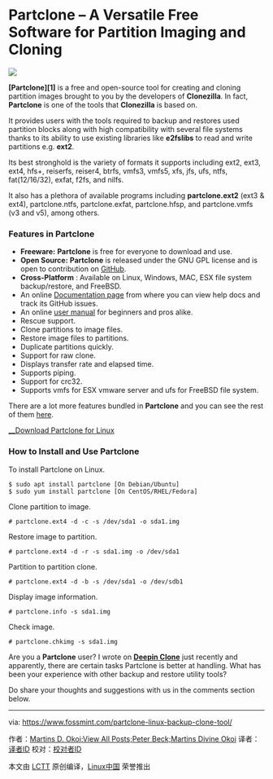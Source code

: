 Partclone – A Versatile Free Software for Partition Imaging and Cloning
======

![](https://www.fossmint.com/wp-content/uploads/2018/01/Partclone-Backup-Tool-For-Linux.png)

**[Partclone][1]** is a free and open-source tool for creating and cloning partition images brought to you by the developers of **Clonezilla**. In fact, **Partclone** is one of the tools that **Clonezilla** is based on.

It provides users with the tools required to backup and restores used partition blocks along with high compatibility with several file systems thanks to its ability to use existing libraries like **e2fslibs** to read and write partitions e.g. **ext2**.

Its best stronghold is the variety of formats it supports including ext2, ext3, ext4, hfs+, reiserfs, reiser4, btrfs, vmfs3, vmfs5, xfs, jfs, ufs, ntfs, fat(12/16/32), exfat, f2fs, and nilfs.

It also has a plethora of available programs including **partclone.ext2** (ext3  & ext4), partclone.ntfs, partclone.exfat, partclone.hfsp, and partclone.vmfs (v3 and v5), among others.

### Features in Partclone

  * **Freeware:** **Partclone** is free for everyone to download and use.
  * **Open Source:** **Partclone** is released under the GNU GPL license and is open to contribution on [GitHub][2].
  * **Cross-Platform** : Available on Linux, Windows, MAC, ESX file system backup/restore, and FreeBSD.
  * An online [Documentation page][3] from where you can view help docs and track its GitHub issues.
  * An online [user manual][4] for beginners and pros alike.
  * Rescue support.
  * Clone partitions to image files.
  * Restore image files to partitions.
  * Duplicate partitions quickly.
  * Support for raw clone.
  * Displays transfer rate and elapsed time.
  * Supports piping.
  * Support for crc32.
  * Supports vmfs for ESX vmware server and ufs for FreeBSD file system.



There are a lot more features bundled in **Partclone** and you can see the rest of them [here][5].

[__Download Partclone for Linux][6]

### How to Install and Use Partclone

To install Partclone on Linux.
```
$ sudo apt install partclone [On Debian/Ubuntu]
$ sudo yum install partclone [On CentOS/RHEL/Fedora]

```

Clone partition to image.
```
# partclone.ext4 -d -c -s /dev/sda1 -o sda1.img

```

Restore image to partition.
```
# partclone.ext4 -d -r -s sda1.img -o /dev/sda1

```

Partition to partition clone.
```
# partclone.ext4 -d -b -s /dev/sda1 -o /dev/sdb1

```

Display image information.
```
# partclone.info -s sda1.img

```

Check image.
```
# partclone.chkimg -s sda1.img

```

Are you a **Partclone** user? I wrote on [**Deepin Clone**][7] just recently and apparently, there are certain tasks Partclone is better at handling. What has been your experience with other backup and restore utility tools?

Do share your thoughts and suggestions with us in the comments section below.

--------------------------------------------------------------------------------

via: https://www.fossmint.com/partclone-linux-backup-clone-tool/

作者：[Martins D. Okoi;View All Posts;Peter Beck;Martins Divine Okoi][a]
译者：[译者ID](https://github.com/译者ID)
校对：[校对者ID](https://github.com/校对者ID)

本文由 [LCTT](https://github.com/LCTT/TranslateProject) 原创编译，[Linux中国](https://linux.cn/) 荣誉推出

[a]:
[1]:https://partclone.org/
[2]:https://github.com/Thomas-Tsai/partclone
[3]:https://partclone.org/help/
[4]:https://partclone.org/usage/
[5]:https://partclone.org/features/
[6]:https://partclone.org/download/
[7]:https://www.fossmint.com/deepin-clone-system-backup-restore-for-deepin-users/
